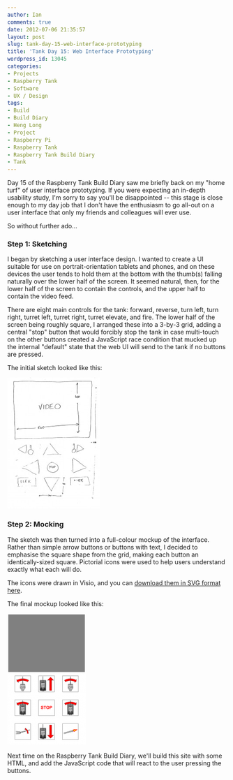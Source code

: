 ```yaml
---
author: Ian
comments: true
date: 2012-07-06 21:35:57
layout: post
slug: tank-day-15-web-interface-prototyping
title: 'Tank Day 15: Web Interface Prototyping'
wordpress_id: 13045
categories:
- Projects
- Raspberry Tank
- Software
- UX / Design
tags:
- Build
- Build Diary
- Heng Long
- Project
- Raspberry Pi
- Raspberry Tank
- Raspberry Tank Build Diary
- Tank
---
```


Day 15 of the Raspberry Tank Build Diary saw me briefly back on my "home turf" of user interface prototyping.  If you were expecting an in-depth usability study, I'm sorry to say you'll be disappointed -- this stage is close enough to my day job that I don't have the enthusiasm to go all-out on a user interface that only my friends and colleagues will ever use.

So without further ado...

### Step 1: Sketching

I began by sketching a user interface design.  I wanted to create a UI suitable for use on portrait-orientation tablets and phones, and on these devices the user tends to hold them at the bottom with the thumb(s) falling naturally over the lower half of the screen.  It seemed natural, then, for the lower half of the screen to contain the controls, and the upper half to contain the video feed.

There are eight main controls for the tank: forward, reverse, turn left, turn right, turret left, turret right, turret elevate, and fire.  The lower half of the screen being roughly square, I arranged these into a 3-by-3 grid, adding a central "stop" button that would forcibly stop the tank in case multi-touch on the other buttons created a JavaScript race condition that mucked up the internal "default" state that the web UI will send to the tank if no buttons are pressed.

The initial sketch looked like this:

[![Raspberry Tank Web UI Sketch](/raspberrytank/tank-ui-sketch-212x300.jpg)](/raspberrytank/tank-ui-sketch.jpg)

### Step 2: Mocking

The sketch was then turned into a full-colour mockup of the interface.  Rather than simple arrow buttons or buttons with text, I decided to emphasise the square shape from the grid, making each button an identically-sized square.  Pictorial icons were used to help users understand exactly what each will do.

The icons were drawn in Visio, and you can [download them in SVG format here](/raspberrytank/tank-ui-icons.svg).

The final mockup looked like this:

[![Raspberry Tank Web UI Mockup](/raspberrytank/tank-ui-mockup-180x300.png)](/raspberrytank/tank-ui-mockup.png)

Next time on the Raspberry Tank Build Diary, we'll build this site with some HTML, and add the JavaScript code that will react to the user pressing the buttons.
